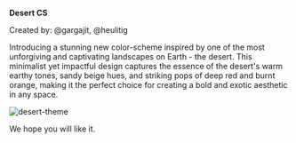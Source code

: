**Desert CS**

Created by: @gargajit, @heulitig

Introducing a stunning new color-scheme inspired by one of the most unforgiving and captivating landscapes on Earth - the desert. This minimalist yet impactful design captures the essence of the desert's warm earthy tones, sandy beige hues, and striking pops of deep red and burnt orange, making it the perfect choice for creating a bold and exotic aesthetic in any space.

![desert-theme](https://user-images.githubusercontent.com/118595104/235643697-d7db0860-ca94-412b-97ec-4a22623156bd.jpg)

We hope you will like it.
